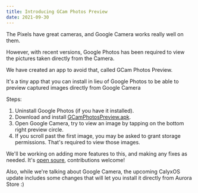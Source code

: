 ```yaml
---
title: Introducing GCam Photos Preview
date: 2021-09-30
---
```


The Pixels have great cameras, and Google Camera works really well on them.

However, with recent versions, Google Photos has been required to view the pictures taken directly from the Camera.

We have created an app to avoid that, called GCam Photos Preview.

It's a tiny app that you can install in lieu of Google Photos to be able to preview captured images directly from Google Camera

Steps:
1. Uninstall Google Photos (if you have it installed).
2. Download and install [GCamPhotosPreview.apk](https://release.calyxinstitute.org/GCamPhotosPreview-1.apk).
3. Open Google Camera, try to view an image by tapping on the bottom right preview circle.
4. If you scroll past the first image, you may be asked to grant storage permissions. That's required to view those images.

We'll be working on adding more features to this, and making any fixes as needed. It's [open soure](https://gitlab.com/CalyxOS/platform_external_calyx_GCamPhotosPreview), contributions welcome!

Also, while we're talking about Google Camera, the upcoming CalyxOS update includes some changes that will let you install it directly from Aurora Store :)